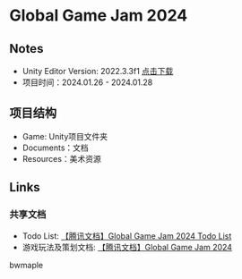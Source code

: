 # Global Game Jam 2024
## Notes
- Unity Editor Version: 2022.3.3f1  [点击下载](https://download.unity3d.com/download_unity/7cdc2969a641/Windows64EditorInstaller/UnitySetup64-2022.3.3f1.exe)
- 项目时间：2024.01.26 - 2024.01.28
## 项目结构
- Game: Unity项目文件夹
- Documents：文档
- Resources：美术资源
## Links
### 共享文档
- Todo List: [【腾讯文档】Global Game Jam 2024 Todo List](https://docs.qq.com/sheet/DWWxZWEV6UHpJaFFJ?tab=BB08J2)
- 游戏玩法及策划文档: [【腾讯文档】Global Game Jam 2024](https://docs.qq.com/doc/DWVVJcGJjbFRmc0Fr)

bwmaple